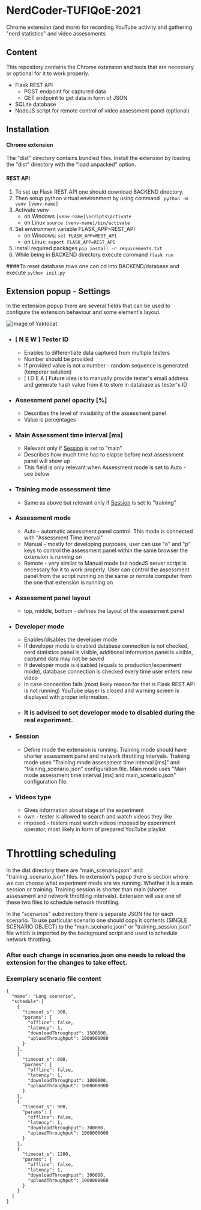# NerdCoder-TUFIQoE-2021
Chrome extension (and more) for recording YouTube activity and gathering "nerd statistics" 
and video assessments

## Content
This repository contains the Chrome extension and tools that are necessary or optional for it 
to work properly.
- Flask REST API 
    - POST endpoint for captured data
    - GET endpoint to get data in form of JSON
- SQLite database
- NodeJS script for remote control of video assessment panel (optional)


## Installation
#### Chrome extension
The "dist" directory contains bundled files. Install the extension by loading
the "dist" directory with the "load unpacked" option.

#### REST API
1.  To set up Flask REST API one should download BACKEND directory.
2. Then setup python virtual environment  by using command
``` python -m venv [venv-name]```
3. Activate venv
    - on Windows ```[venv-name]\Scripts\activate```
    - on Linux ```source [venv-name]/bin/activate```
4. Set environment variable FLASK_APP=REST_API
    - on Windows: ```set FLASK_APP=REST_API```
   - on Linux: ```export FLASK_APP=REST_API```
5. Install required packages ```pip install -r requirements.txt```
6. While being in BACKEND directory execute command ```flask run```

####To reset database rows one can cd into BACKEND/database and execute ```python init.py```

## Extension popup - Settings
In the extension popup there are several fields that can be used to configure
the extension behaviour and some element's layout.



![Image of Yaktocat](images/popup.png)



- ### [ N E W ] Tester ID
  - Enables to differentiate data captured from multiple testers
  - Number should be provided
  - If provided value is not a number - random sequence is generated (temporar solution)
  - [ I D E A ] Future idea is to manually provide tester's email address and generate
  hash value from it to store in database as tester's ID
- ### Assessment panel opacity [%]
  - Describes the level of invisibility of the assessment panel
  - Value is percentages
- ### Main Assessment time interval [ms]
  - Relevant only if [Session](#session) </a> is set to "main"
  - Describes how much time has to elapse before next assessment panel will show up
  - This field is only relevant when Assessment mode is set to Auto - see below
- ### Training mode assessment time
  - Same as above but relevant only if [Session](#session) is set to "training"
- ### Assessment mode
  - Auto - automatic assessment panel control. This mode is connected with "Assessment Time Inerval"
  - Manual - mostly for developing purposes, user can use "o" and "p" 
    keys to control the assessment panel within the same browser the extension is running on
  - Remote - very similar to Manual mode but nodeJS server script is necessary for it to work properly.
    User can control the assessment panel from the script running on the same or remote computer from the one that extension is running on
- ### Assessment panel layout
  - top, middle, bottom - defines the layout of the assessment panel
- ### Developer mode
  - Enables/disables the developer mode
  - If developer mode is enabled database connection is not checked, nerd statistics panel is visible, additional information
    panel is visible, captured data may not be saved
  - If developer mode is disabled (equals to production/experiment mode), database connection is checked every time user enters new video
  - In case connection fails (most likely reason for that is Flask REST API is not running)
    YouTube player is closed and warning screen is displayed with proper information.
  - ### It is advised to set developer mode to disabled during the real experiment.
- ###  <a name="session"> Session </a>
  - Define mode the extension is running. Training mode should have shorter assessment panel and network throttling intervals.
  Training mode uses "Training mode assessment time interval [ms]" and "training_scenario.json" configuration file.
  Main mode uses "Main mode assessment time interval [ms] and main_scenario.json" configuration file.

- ### Videos type
  - Gives information about stage of the experiment
  - own - tester is allowed to search and watch videos they like
  - imposed - testers must watch videos imposed by experiment operator, most likely in form of prepared YouTube playlist

# Throttling scheduling
In the dist directory there are "main_scenario.json" and "training_scenario.json" files. In extension's popup there is section where
we can choose what experiment mode are we running. Whether it is a main session or training. Training
session is shorter than main (shorter assessment and network throttling intervals).
Extension will use one of these two files to schedule network throttling.

In the "scenarios" subdirectory there is separate JSON file for each scenario. To use particular scenario
one should copy it contents (SINGLE SCENARIO OBJECT) to the "main_scenario.json" or "training_session.json" file which is imported by the
background script and used to schedule network throttling.



### After each change in scenarios.json one needs to reload the extension for the changes to take effect.

### Exemplary scenario file content
```
{
  "name": "Long scenario",
  "schedule":[
    {
      "timeout_s": 300,
      "params": {
        "offline": false,
        "latency": 1,
        "downloadThroughput": 1500000,
        "uploadThroughput": 1000000000
      }
    },
    {
      "timeout_s": 600,
      "params": {
        "offline": false,
        "latency": 1,
        "downloadThroughput": 1000000,
        "uploadThroughput": 1000000000
      }
    },
    {
      "timeout_s": 900,
      "params": {
        "offline": false,
        "latency": 1,
        "downloadThroughput": 700000,
        "uploadThroughput": 1000000000
      }
    },
    {
      "timeout_s": 1200,
      "params": {
        "offline": false,
        "latency": 1,
        "downloadThroughput": 300000,
        "uploadThroughput": 1000000000
      }
    }
  ]
}

```